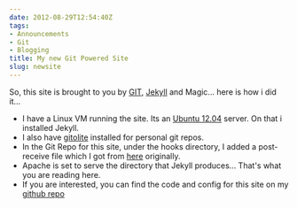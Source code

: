 ```yaml
---
date: 2012-08-29T12:54:40Z
tags:
- Announcements
- Git
- Blogging
title: My new Git Powered Site
slug: newsite
---
```


So, this site is brought to you by [GIT][1], [Jekyll][3] and Magic... here is how i did it...

* I have a Linux VM running the site. Its an [Ubuntu 12.04][4] server. On that i installed Jekyll.
* I also have [gitolite][6] installed for personal git repos.
* In the Git Repo for this site, under the hooks directory, I added a post-receive file which I got from [here][2] originally.
* Apache is set to serve the directory that Jekyll produces... That's what you are reading here.
* If you are interested, you can find the code and config for this site on my [github repo][5]


[1]:http://git-scm.com/
[2]:http://blog.zerosum.org/2010/11/01/pure-git-deploy-workflow.html
[3]:https://github.com/mojombo/jekyll
[4]:http://ubuntu.com
[5]:https://github.com/tiernano/www.tiernanotoole.ie
[6]:http://sitaramc.github.com/gitolite/master-toc.html
